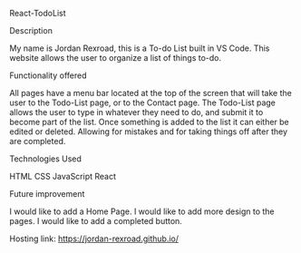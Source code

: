 React-TodoList

Description

My name is Jordan Rexroad, this is a To-do List built in VS Code. This website allows the user to organize a list of things to-do.

Functionality offered

All pages have a menu bar located at the top of the screen that will take the user to the Todo-List page, or to the Contact page. The Todo-List page allows the user to type in whatever they need to do, and submit it to become part of the list. Once something is added to the list it can either be edited or deleted. Allowing for mistakes and for taking things off after they are completed. 

Technologies Used

HTML CSS JavaScript React

Future improvement

I would like to add a Home Page. 
I would like to add more design to the pages. 
I would like to add a completed button.

Hosting link: https://jordan-rexroad.github.io/

